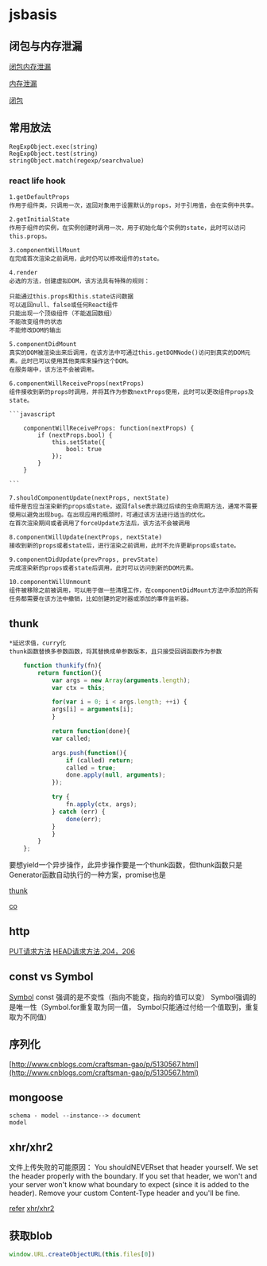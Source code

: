 # jsbasis

## 闭包与内存泄漏

[闭包内存泄漏](http://www.ruanyifeng.com/blog/2017/04/memory-leak.html?utm_source=tuicool&utm_medium=referral)

[内存泄漏](http://www.cnblogs.com/chuaWeb/p/5196330.html) 

[闭包](http://www.jb51.net/article/83524.htm)

## 常用放法
    RegExpObject.exec(string)
    RegExpObject.test(string)
    stringObject.match(regexp/searchvalue)

### react life hook

    1.getDefaultProps
    作用于组件类，只调用一次，返回对象用于设置默认的props，对于引用值，会在实例中共享。

    2.getInitialState
    作用于组件的实例，在实例创建时调用一次，用于初始化每个实例的state，此时可以访问this.props。

    3.componentWillMount
    在完成首次渲染之前调用，此时仍可以修改组件的state。

    4.render
    必选的方法，创建虚拟DOM，该方法具有特殊的规则：

    只能通过this.props和this.state访问数据
    可以返回null、false或任何React组件
    只能出现一个顶级组件（不能返回数组）
    不能改变组件的状态
    不能修改DOM的输出

    5.componentDidMount
    真实的DOM被渲染出来后调用，在该方法中可通过this.getDOMNode()访问到真实的DOM元素。此时已可以使用其他类库来操作这个DOM。
    在服务端中，该方法不会被调用。

    6.componentWillReceiveProps(nextProps)
    组件接收到新的props时调用，并将其作为参数nextProps使用，此时可以更改组件props及state。

    ```javascript

        componentWillReceiveProps: function(nextProps) {
            if (nextProps.bool) {
                this.setState({
                    bool: true
                });
            }
        }

    ```

    7.shouldComponentUpdate(nextProps, nextState)
    组件是否应当渲染新的props或state，返回false表示跳过后续的生命周期方法，通常不需要使用以避免出现bug。在出现应用的瓶颈时，可通过该方法进行适当的优化。
    在首次渲染期间或者调用了forceUpdate方法后，该方法不会被调用

    8.componentWillUpdate(nextProps, nextState)
    接收到新的props或者state后，进行渲染之前调用，此时不允许更新props或state。

    9.componentDidUpdate(prevProps, prevState)
    完成渲染新的props或者state后调用，此时可以访问到新的DOM元素。

    10.componentWillUnmount
    组件被移除之前被调用，可以用于做一些清理工作，在componentDidMount方法中添加的所有任务都需要在该方法中撤销，比如创建的定时器或添加的事件监听器。


## thunk

    *延迟求值，curry化
    thunk函数替换多参数函数，将其替换成单参数版本，且只接受回调函数作为参数

```javascript
    function thunkify(fn){
        return function(){
            var args = new Array(arguments.length);
            var ctx = this;

            for(var i = 0; i < args.length; ++i) {
            args[i] = arguments[i];
            }

            return function(done){
            var called;

            args.push(function(){
                if (called) return;
                called = true;
                done.apply(null, arguments);
            });

            try {
                fn.apply(ctx, args);
            } catch (err) {
                done(err);
            }
            }
        }
    };
```

要想yield一个异步操作，此异步操作要是一个thunk函数，但thunk函数只是Generator函数自动执行的一种方案，promise也是

[thunk](http://www.ruanyifeng.com/blog/2015/05/thunk.html)

[co](http://www.ruanyifeng.com/blog/2015/05/co.html)


## http
[PUT请求方法](http://www.jianshu.com/p/5d8fdf0dd149)
[HEAD请求方法,204，206](http://blog.163.com/wang_hai_fei/blog/static/30902031201333115425644/)


## const vs Symbol
[Symbol](http://cnodejs.org/topic/56d1aee8a3e318b766ffb9bc)
const 强调的是不变性（指向不能变，指向的值可以变）
Symbol强调的是唯一性（Symbol.for重复取为同一值， Symbol只能通过付给一个值取到，重复取为不同值）


## 序列化
[http://www.cnblogs.com/craftsman-gao/p/5130567.html](http://www.cnblogs.com/craftsman-gao/p/5130567.html)

## mongoose
    schema - model --instance--> document
    model


## xhr/xhr2

文件上传失败的可能原因：
You shouldNEVERset that header yourself. We set the header properly with the boundary. If you set that header, we won't and your server won't know what boundary to expect (since it is added to the header). Remove your custom Content-Type header and you'll be fine.

[refer](http://stackoverflow.com/questions/17415084/multipart-data-post-using-Python-requests-no-multipart-boundary-was-found)
[xhr/xhr2](http://www.ruanyifeng.com/blog/2012/09/xmlhttprequest_level_2.html)


## 获取blob

```javascript
window.URL.createObjectURL(this.files[0])
```